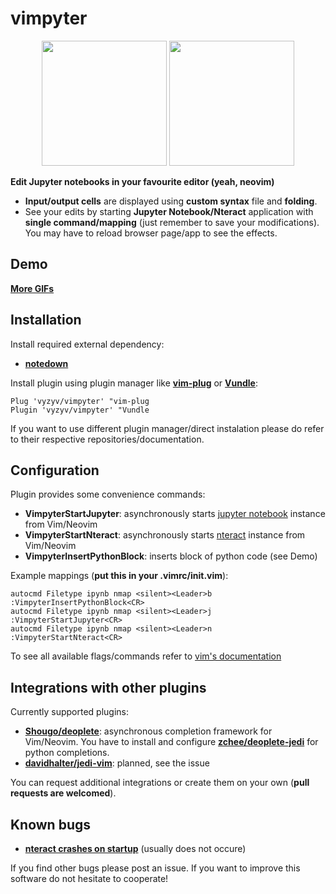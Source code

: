 # vimpyter

<p align="center">
  <img src="https://user-images.githubusercontent.com/20703378/36676899-203f63f8-1b0d-11e8-9d28-6360ee3c181b.png" height=200/> 
  <img src="https://user-images.githubusercontent.com/20703378/36676906-238b0b34-1b0d-11e8-86dd-30695296e7c6.png" width=200/>
</p>

**Edit Jupyter notebooks in your favourite editor (yeah, neovim)**

- **Input/output cells** are displayed using **custom syntax** file and **folding**.
- See your edits by starting **Jupyter Notebook/Nteract** application with **single command/mapping** (just remember to save your modifications). You may have to reload browser page/app to see the effects.

## Demo

**[More GIFs]('')**

## Installation

Install required external dependency:

- **[notedown](https://github.com/aaren/notedown)**

Install plugin using plugin manager like **[vim-plug](https://github.com/junegunn/vim-plug)** or **[Vundle](https://github.com/VundleVim/Vundle.vim)**:

```vim
Plug 'vyzyv/vimpyter' "vim-plug
Plugin 'vyzyv/vimpyter' "Vundle
```

If you want to use different plugin manager/direct instalation please do refer to their respective repositories/documentation.

## Configuration

Plugin provides some convenience commands:

  - **VimpyterStartJupyter**: asynchronously starts [jupyter notebook](http://jupyter.org) instance from Vim/Neovim
  - **VimpyterStartNteract**: asynchronously starts [nteract](https://github.com/nteract/nteract) instance from Vim/Neovim
  - **VimpyterInsertPythonBlock**: inserts block of python code (see Demo)

Example mappings (**put this in your .vimrc/init.vim**):

```vim
autocmd Filetype ipynb nmap <silent><Leader>b :VimpyterInsertPythonBlock<CR>
autocmd Filetype ipynb nmap <silent><Leader>j :VimpyterStartJupyter<CR>
autocmd Filetype ipynb nmap <silent><Leader>n :VimpyterStartNteract<CR>
```

To see all available flags/commands refer to [vim's documentation](https://github.com/vyzyv/vimpyter/blob/master/doc/vimpyter.txt)

## Integrations with other plugins

Currently supported plugins:

- **[Shougo/deoplete](https://github.com/Shougo/deoplete.nvim)**: asynchronous completion framework for Vim/Neovim. You have to install and configure **[zchee/deoplete-jedi](https://github.com/zchee/deoplete-jedi)** for python completions.
- **[davidhalter/jedi-vim](https://github.com/davidhalter/jedi-vim/issues/784#issuecomment-369015726)**: planned, see the issue

You can request additional integrations or create them on your own (**pull requests are welcomed**).

## Known bugs

- **[nteract crashes on startup](https://github.com/nteract/nteract/issues/2582#issuecomment-368308596)** (usually does not occure)

If you find other bugs please post an issue. If you want to improve this software do not hesitate to cooperate!
